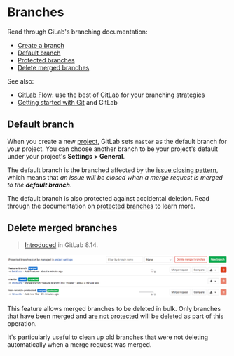 # Branches

Read through GiLab's branching documentation:

- [Create a branch](../web_editor.md#create-a-new-branch)
- [Default branch](#default-branch)
- [Protected branches](../../protected_branches.md#protected-branches)
- [Delete merged branches](#delete-merged-branches)

See also:

- [GitLab Flow](../../../../university/training/gitlab_flow.md#gitlab-flow): use the best of GitLab for your branching strategies
- [Getting started with Git](../../../../topics/git/index.md) and GitLab

## Default branch

When you create a new [project](../../index.md), GitLab sets `master` as the default
branch for your project. You can choose another branch to be your project's
default under your project's **Settings > General**.

The default branch is the branched affected by the
[issue closing pattern](../../issues/automatic_issue_closing.md),
which means that _an issue will be closed when a merge request is merged to
the **default branch**_.

The default branch is also protected against accidental deletion. Read through
the documentation on [protected branches](../../protected_branches.md#protected-branches)
to learn more.

## Delete merged branches

> [Introduced][ce-6449] in GitLab 8.14.

![Delete merged branches](img/delete_merged_branches.png)

This feature allows merged branches to be deleted in bulk. Only branches that
have been merged and [are not protected][protected] will be deleted as part of
this operation.

It's particularly useful to clean up old branches that were not deleting
automatically when a merge request was merged.

[ce-6449]: https://gitlab.com/gitlab-org/gitlab-ce/merge_requests/6449 "Add button to delete all merged branches"
[protected]: ../../protected_branches.md
